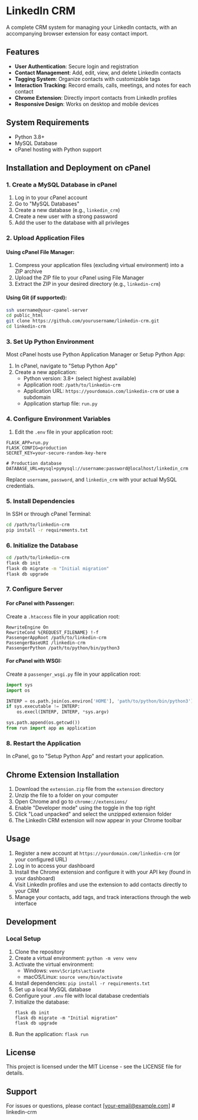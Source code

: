 # LinkedIn CRM

A complete CRM system for managing your LinkedIn contacts, with an accompanying browser extension for easy contact import.

## Features

- **User Authentication**: Secure login and registration
- **Contact Management**: Add, edit, view, and delete LinkedIn contacts
- **Tagging System**: Organize contacts with customizable tags
- **Interaction Tracking**: Record emails, calls, meetings, and notes for each contact
- **Chrome Extension**: Directly import contacts from LinkedIn profiles
- **Responsive Design**: Works on desktop and mobile devices

## System Requirements

- Python 3.8+
- MySQL Database
- cPanel hosting with Python support

## Installation and Deployment on cPanel

### 1. Create a MySQL Database in cPanel

1. Log in to your cPanel account
2. Go to "MySQL Databases"
3. Create a new database (e.g., `linkedin_crm`)
4. Create a new user with a strong password
5. Add the user to the database with all privileges

### 2. Upload Application Files

#### Using cPanel File Manager:

1. Compress your application files (excluding virtual environment) into a ZIP archive
2. Upload the ZIP file to your cPanel using File Manager
3. Extract the ZIP in your desired directory (e.g., `linkedin-crm`)

#### Using Git (if supported):

```bash
ssh username@your-cpanel-server
cd public_html
git clone https://github.com/yourusername/linkedin-crm.git
cd linkedin-crm
```

### 3. Set Up Python Environment

Most cPanel hosts use Python Application Manager or Setup Python App:

1. In cPanel, navigate to "Setup Python App"
2. Create a new application:
   - Python version: 3.8+ (select highest available)
   - Application root: `/path/to/linkedin-crm`
   - Application URL: `https://yourdomain.com/linkedin-crm` or use a subdomain
   - Application startup file: `run.py`

### 4. Configure Environment Variables

1. Edit the `.env` file in your application root:

```
FLASK_APP=run.py
FLASK_CONFIG=production
SECRET_KEY=your-secure-random-key-here

# Production database
DATABASE_URL=mysql+pymysql://username:password@localhost/linkedin_crm
```

Replace `username`, `password`, and `linkedin_crm` with your actual MySQL credentials.

### 5. Install Dependencies

In SSH or through cPanel Terminal:

```bash
cd /path/to/linkedin-crm
pip install -r requirements.txt
```

### 6. Initialize the Database

```bash
cd /path/to/linkedin-crm
flask db init
flask db migrate -m "Initial migration"
flask db upgrade
```

### 7. Configure Server

#### For cPanel with Passenger:

Create a `.htaccess` file in your application root:

```
RewriteEngine On
RewriteCond %{REQUEST_FILENAME} !-f
PassengerAppRoot /path/to/linkedin-crm
PassengerBaseURI /linkedin-crm
PassengerPython /path/to/python/bin/python3
```

#### For cPanel with WSGI:

Create a `passenger_wsgi.py` file in your application root:

```python
import sys
import os

INTERP = os.path.join(os.environ['HOME'], 'path/to/python/bin/python3')
if sys.executable != INTERP:
    os.execl(INTERP, INTERP, *sys.argv)

sys.path.append(os.getcwd())
from run import app as application
```

### 8. Restart the Application

In cPanel, go to "Setup Python App" and restart your application.

## Chrome Extension Installation

1. Download the `extension.zip` file from the `extension` directory
2. Unzip the file to a folder on your computer
3. Open Chrome and go to `chrome://extensions/`
4. Enable "Developer mode" using the toggle in the top right
5. Click "Load unpacked" and select the unzipped extension folder
6. The LinkedIn CRM extension will now appear in your Chrome toolbar

## Usage

1. Register a new account at `https://yourdomain.com/linkedin-crm` (or your configured URL)
2. Log in to access your dashboard
3. Install the Chrome extension and configure it with your API key (found in your dashboard)
4. Visit LinkedIn profiles and use the extension to add contacts directly to your CRM
5. Manage your contacts, add tags, and track interactions through the web interface

## Development

### Local Setup

1. Clone the repository
2. Create a virtual environment: `python -m venv venv`
3. Activate the virtual environment:
   - Windows: `venv\Scripts\activate`
   - macOS/Linux: `source venv/bin/activate`
4. Install dependencies: `pip install -r requirements.txt`
5. Set up a local MySQL database
6. Configure your `.env` file with local database credentials
7. Initialize the database: 
   ```
   flask db init
   flask db migrate -m "Initial migration"
   flask db upgrade
   ```
8. Run the application: `flask run`

## License

This project is licensed under the MIT License - see the LICENSE file for details.

## Support

For issues or questions, please contact [your-email@example.com] # linkedin-crm
